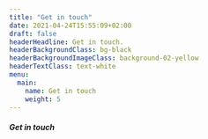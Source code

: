 ```yaml
---
title: "Get in touch"
date: 2021-04-24T15:55:09+02:00
draft: false
headerHeadline: Get in touch.
headerBackgroundClass: bg-black
headerBackgroundImageClass: background-02-yellow
headerTextClass: text-white
menu:
  main:
    name: Get in touch
    weight: 5
---
```


##### Get in touch
